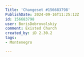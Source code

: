 ```yaml
---
Title: 'Changeset #156683798'
PublishDate: 2024-09-16T11:25:12Z
id: 156683798
user: BorisDobrovolskiy
comment: Existed Church
created_by: iD 2.30.2
tags:
- Montenegro

---
```

